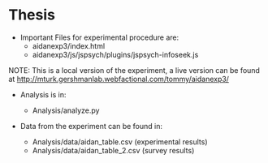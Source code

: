 # Thesis

- Important Files for experimental procedure are: 
  - aidanexp3/index.html
  - aidanexp3/js/jspsych/plugins/jspsych-infoseek.js
  
NOTE: This is a local version of the experiment, a live version can be found at http://mturk.gershmanlab.webfactional.com/tommy/aidanexp3/  
  
- Analysis is in:
  - Analysis/analyze.py 
  
- Data from the experiment can be found in:
  - Analysis/data/aidan_table.csv (experimental results)
  - Analysis/data/aidan_table_2.csv (survey results)
